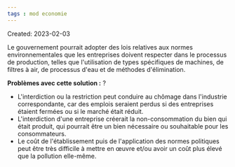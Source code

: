 ```yaml
---
tags : mod economie
---
```

Created: 2023-02-03

Le gouvernement pourrait adopter des lois relatives aux normes environnementales que les entreprises doivent respecter dans le processus de production, telles que l'utilisation de types spécifiques de machines, de filtres à air, de processus d'eau et de méthodes d'élimination.

**Problèmes avec cette solution :**
?
-   L'interdiction ou la restriction peut conduire au chômage dans l'industrie correspondante, car des emplois seraient perdus si des entreprises étaient fermées ou si le marché était réduit.
-   L'interdiction d'une entreprise créerait la non-consommation du bien qui était produit, qui pourrait être un bien nécessaire ou souhaitable pour les consommateurs.
-   Le coût de l'établissement puis de l'application des normes politiques peut être très difficile à mettre en œuvre et/ou avoir un coût plus élevé que la pollution elle-même.